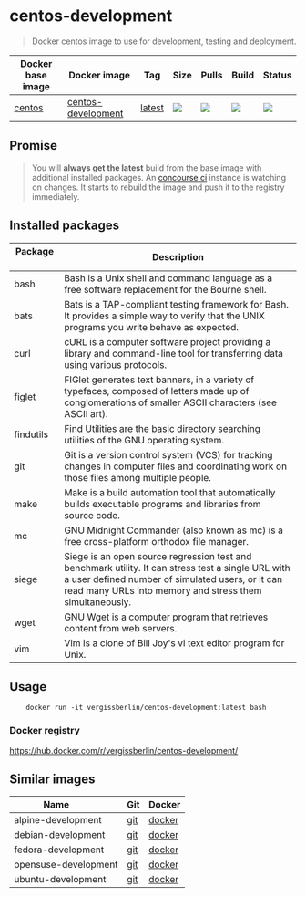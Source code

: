 # centos-development

> Docker centos image to use for development, testing and deployment.

| Docker base image | Docker image            | Tag               | Size   | Pulls  | Build  | Status |
| ----------------- | ----------------------- | ----------------- | ------ | ------ | ------ | ------ |
| [centos][1]       | [centos-development][2] | [latest][3]       | ![][4] | ![][5] | ![][6] | ![][7] |

[1]: https://hub.docker.com/_/centos/
[2]: https://hub.docker.com/r/vergissberlin/centos-development/
[3]: https://hub.docker.com/r/vergissberlin/centos-development/tags/
[4]: https://images.microbadger.com/badges/image/vergissberlin/centos-development.svg
[5]: https://img.shields.io/docker/pulls/vergissberlin/centos-development.svg?style=flat-square
[6]: https://img.shields.io/docker/automated/vergissberlin/centos-development.svg?style=flat-square
[7]: https://img.shields.io/docker/build/vergissberlin/centos-development.svg?style=flat-square

## Promise

> You will **always get the latest** build from the base image with additional installed packages.
> An [concourse ci](http://concourse.ci) instance is watching on changes. It starts to rebuild the image and push it to the registry immediately.


## Installed packages

| Package       | Description                                                                                                |
| ------------- | ---------------------------------------------------------------------------------------------------------- |
| bash          | Bash is a Unix shell and command language as a free software replacement for the Bourne shell.             |
| bats          | Bats is a TAP-compliant testing framework for Bash. It provides a simple way to verify that the UNIX programs you write behave as expected. |
| curl          | cURL is a computer software project providing a library and command-line tool for transferring data using various protocols. |
| figlet        | FIGlet generates text banners, in a variety of typefaces, composed of letters made up of conglomerations of smaller ASCII characters (see ASCII art). |
| findutils     | Find Utilities are the basic directory searching utilities of the GNU operating system.                    |
| git           | Git is a version control system (VCS) for tracking changes in computer files and coordinating work on those files among multiple people. |
| make          | Make is a build automation tool that automatically builds executable programs and libraries from source code. |
| mc            | GNU Midnight Commander (also known as mc) is a free cross-platform orthodox file manager.                  |
| siege         | Siege is an open source regression test and benchmark utility. It can stress test a single URL with a user defined number of simulated users, or it can read many URLs into memory and stress them simultaneously. |
| wget          | GNU Wget is a computer program that retrieves content from web servers.                                    |
| vim           | Vim is a clone of Bill Joy's vi text editor program for Unix.                                              |


## Usage

        docker run -it vergissberlin/centos-development:latest bash

### Docker registry

https://hub.docker.com/r/vergissberlin/centos-development/


## Similar images

| Name                  | Git       | Docker       |
| --------------------- | --------- | ------------ |
| alpine-development    | [git][10] | [docker][15] |
| debian-development    | [git][30] | [docker][35] |
| fedora-development    | [git][40] | [docker][45] |
| opensuse-development  | [git][50] | [docker][55] |
| ubuntu-development    | [git][60] | [docker][65] |

[10]: https://github.com/vergissberlin/alpine-development
[15]: https://hub.docker.com/r/vergissberlin/alpine-development/
[30]: https://github.com/vergissberlin/debian-development
[35]: https://hub.docker.com/r/vergissberlin/debian-development/
[40]: https://github.com/vergissberlin/fedora-development
[45]: https://hub.docker.com/r/vergissberlin/fedora-development/
[50]: https://github.com/vergissberlin/opensuse-development
[55]: https://hub.docker.com/r/vergissberlin/opensuse-development/
[60]: https://github.com/vergissberlin/ubuntu-development
[65]: https://hub.docker.com/r/vergissberlin/ubuntu-development/
